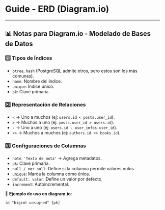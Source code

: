 # Guide - ERD (Diagram.io)

---

## **📊 Notas para Diagram.io - Modelado de Bases de Datos**  

### **1️⃣ Tipos de Índices**  
- `btree`, `hash` (PostgreSQL admite otros, pero estos son los más comunes).  
- `name`: Nombre del índice.  
- `unique`: Índice único.  
- `pk`: Clave primaria.  

### **2️⃣ Representación de Relaciones**  
- `<` → Uno a muchos (ej: `users.id < posts.user_id`).  
- `>` → Muchos a uno (ej: `posts.user_id > users.id`).  
- `-` → Uno a uno (ej: `users.id - user_infos.user_id`).  
- `<>` → Muchos a muchos (ej: `authors.id <> books.id`).  

### **3️⃣ Configuraciones de Columnas**  
- `note`: `'Texto de nota'` → Agrega metadatos.  
- `pk`: Clave primaria.  
- `null / not null`: Define si la columna permite valores nulos.  
- `unique`: Marca la columna como única.  
- `default: valor`: Define un valor por defecto.  
- `increment`: Autoincremental.  

🔹 **Ejemplo de uso en diagram.io**:  
```plaintext
id "bigint unsigned" [pk]
```
